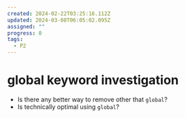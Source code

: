 ```yaml
---
created: 2024-02-22T03:25:16.112Z
updated: 2024-03-08T06:05:02.095Z
assigned: ""
progress: 0
tags:
  - P2
---
```


# global keyword investigation

- Is there any better way to remove other that `global`?
- Is technically optimal using `global`?
